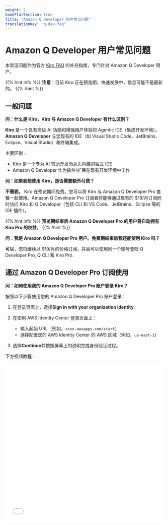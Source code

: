 ```yaml
---
weight: 2
bookFlatSection: true
title: "Amazon Q Developer 用户常见问题"
translationKey: "q-dev-faq"
---
```


# Amazon Q Developer 用户常见问题

本常见问题作为官方 [Kiro FAQ](https://kiro.dev/faq/) 的补充指南，专门针对 Amazon Q Developer 用户。

{{% hint info %}}
**注意**：目前 Kiro 正在预览期，快速发展中，信息可能不是最新的。
{{% /hint %}}

## 一般问题

**问：什么是 Kiro，Kiro 与 Amazon Q Developer 有什么区别？**

**Kiro** 是一个具有高级 AI 功能和增强用户体验的 Agentic  IDE（集成开发环境）。**Amazon Q Developer** 与您现有的 IDE（如 Visual Studio Code、JetBrains、Eclipse、Visual Studio）和终端集成。

主要区别：
- Kiro 是一个专为 AI 辅助开发而从头构建的独立 IDE
- Amazon Q Developer 作为插件/扩展在现有开发环境中工作

**问：如果我想使用 Kiro，是否需要额外付费？**

**不需要。** Kiro 在预览期间免费。您可以将 Kiro 与 Amazon Q Developer Pro 套餐一起使用。Amazon Q Developer Pro 订阅者将能够通过现有的 $19/月订阅同时访问 Kiro 和 Q Developer（包括 CLI 和 VS Code、JetBrains、Eclipse 等的 IDE 插件）。

{{% hint info %}}
**预览期结束后 Amazon Q Developer Pro 的用户将自动拥有 Kiro Pro 的权益**。
{{% /hint %}}

**问：我是 Amazon Q Developer Pro 用户。免费期结束后我还能使用 Kiro 吗？**

**可以**，您将继续以 $19/月的价格订阅，并且可以使用同一个账号登陆 Q Developer Pro, Q CLI 和 Kiro Pro.


## 通过 Amazon Q Developer Pro 订阅使用

**问：如何使用我的 Amazon Q Developer Pro 账户登录 Kiro？**

按照以下步骤使用您的 Amazon Q Developer Pro 账户登录：

1. 在登录页面上，选择**Sign in with your organization identity**。

2. 在使用 AWS Identity Center 登录页面上：
   - 输入起始 URL（例如，`xxxx.awsapps.com/start`）
   - 选择配置您的 AWS Identity Center 的 AWS 区域（例如，`us-east-1`）

3. 选择**Continue**并按照屏幕上的说明完成身份验证过程。

下方视频教程：
<iframe src="//player.bilibili.com/player.html?isOutside=true&aid=114880124289102&bvid=BV1MMuoz2E5e&cid=31151491993&p=1&autoplay=0" scrolling="no" border="0" frameborder="no" framespacing="0" allowfullscreen="true" style="width: 100%; height: 500px;"></iframe>
